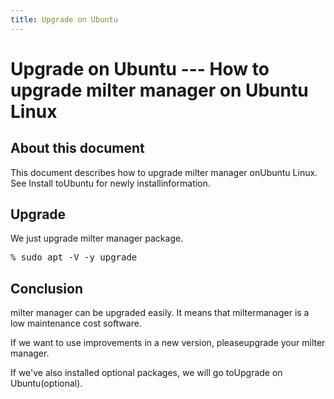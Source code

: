 ```yaml
---
title: Upgrade on Ubuntu
---
```


# Upgrade on Ubuntu --- How to upgrade milter manager on Ubuntu Linux

## About this document

This document describes how to upgrade milter manager onUbuntu Linux. See Install toUbuntu for newly installinformation.

## Upgrade

We just upgrade milter manager package.

<pre>% sudo apt -V -y upgrade</pre>

## Conclusion

milter manager can be upgraded easily. It means that miltermanager is a low maintenance cost software.

If we want to use improvements in a new version, pleaseupgrade your milter manager.

If we've also installed optional packages, we will go toUpgrade on Ubuntu(optional).


